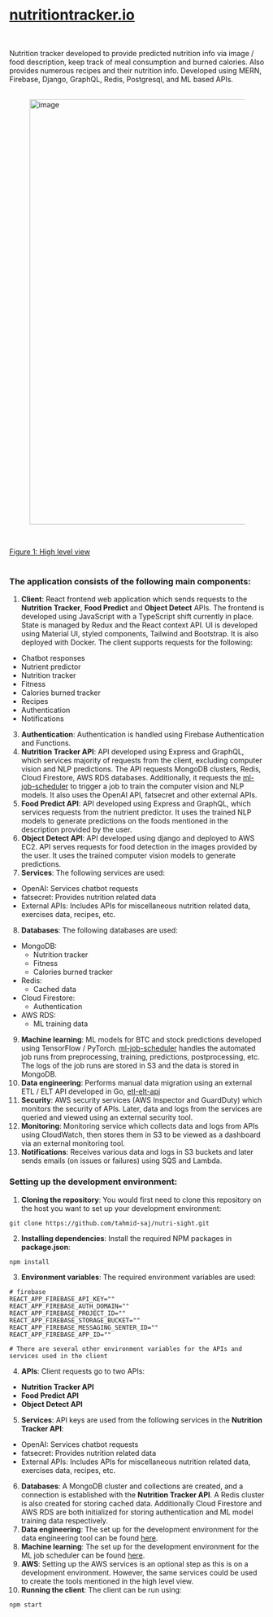 # [nutritiontracker.io](https://www.nutritiontracker.io/)
<br>

Nutrition tracker developed to provide predicted nutrition info via image / food description, keep track of meal consumption and burned calories. Also provides numerous recipes and their nutrition info. Developed using MERN, Firebase, Django, GraphQL, Redis, Postgresql, and ML based APIs.
<br>
<br>

<figure>
  <img width="836" alt="image" src="https://github.com/user-attachments/assets/553132be-cd92-4cdd-8d4e-6c2393317212">
</figure>
<br>

[Figure 1: High level view](https://whimsical.com/nutri-sight-8GkB9enG8Hwg6jfc8LF7pv)
<br>
<br>

### The application consists of the following main components:

1. __Client__: React frontend web application which sends requests to the __Nutrition Tracker__, __Food Predict__ and __Object Detect__ APIs. The frontend is developed using JavaScript with a TypeScript shift currently in place. State is managed by Redux and the React context API. UI is developed using Material UI, styled components, Tailwind and Bootstrap. It is also deployed with Docker. The client supports requests for the following:
* Chatbot responses
* Nutrient predictor
* Nutrition tracker
* Fitness
* Calories burned tracker
* Recipes
* Authentication
* Notifications
3. __Authentication__: Authentication is handled using Firebase Authentication and Functions.
4. __Nutrition Tracker API__: API developed using Express and GraphQL, which services majority of requests from the client, excluding computer vision and NLP predictions. The API requests MongoDB clusters, Redis, Cloud Firestore, AWS RDS databases. Additionally, it requests the [ml-job-scheduler]() to trigger a job to train the computer vision and NLP models. It also uses the OpenAI API, fatsecret and other external APIs.
5. __Food Predict API__: API developed using Express and GraphQL, which services requests from the nutrient predictor. It uses the trained NLP models to generate predictions on the foods mentioned in the description provided by the user.
6. __Object Detect API__: API developed using django and deployed to AWS EC2. API serves requests for food detection in the images provided by the user. It uses the trained computer vision models to generate predictions.
7. __Services__: The following services are used:
* OpenAI: Services chatbot requests
* fatsecret: Provides nutrition related data
* External APIs: Includes APIs for miscellaneous nutrition related data, exercises data, recipes, etc.
8. __Databases__: The following databases are used:
* MongoDB:
  - Nutrition tracker
  - Fitness
  - Calories burned tracker
* Redis:
  - Cached data
* Cloud Firestore:
  - Authentication
* AWS RDS:
  - ML training data
9. __Machine learning__: ML models for BTC and stock predictions developed using TensorFlow / PyTorch. [ml-job-scheduler](https://github.com/tahmid-saj/ml-job-scheduler) handles the automated job runs from preprocessing, training, predictions, postprocessing, etc. The logs of the job runs are stored in S3 and the data is stored in MongoDB.
10. __Data engineering__: Performs manual data migration using an external ETL / ELT API developed in Go, [etl-elt-api](https://github.com/tahmid-saj/etl-elt-api)
11. __Security__: AWS security services (AWS Inspector and GuardDuty) which monitors the security of APIs. Later, data and logs from the services are queried and viewed using an external security tool.
12. __Monitoring__: Monitoring service which collects data and logs from APIs using CloudWatch, then stores them in S3 to be viewed as a dashboard via an external monitoring tool. 
13. __Notifications__: Receives various data and logs in S3 buckets and later sends emails (on issues or failures) using SQS and Lambda.

### Setting up the development environment:

1. __Cloning the repository__: You would first need to clone this repository on the host you want to set up your development environment:
```shell
git clone https://github.com/tahmid-saj/nutri-sight.git
```
2. __Installing dependencies__: Install the required NPM packages in __package.json__:
```shell
npm install
```
3. __Environment variables__: The required environment variables are used:
```env
# firebase
REACT_APP_FIREBASE_API_KEY=""
REACT_APP_FIREBASE_AUTH_DOMAIN=""
REACT_APP_FIREBASE_PROJECT_ID=""
REACT_APP_FIREBASE_STORAGE_BUCKET=""
REACT_APP_FIREBASE_MESSAGING_SENTER_ID=""
REACT_APP_FIREBASE_APP_ID=""

# There are several other environment variables for the APIs and services used in the client 
```
4. __APIs__: Client requests go to two APIs:
* __Nutrition Tracker API__
* __Food Predict API__
* __Object Detect API__
5. __Services__: API keys are used from the following services in the __Nutrition Tracker API__:
* OpenAI: Services chatbot requests
* fatsecret: Provides nutrition related data
* External APIs: Includes APIs for miscellaneous nutrition related data, exercises data, recipes, etc.
6. __Databases__: A MongoDB cluster and collections are created, and a connection is established with the __Nutrition Tracker API__. A Redis cluster is also created for storing cached data. Additionally Cloud Firestore and AWS RDS are both initialized for storing authentication and ML model training data respectively.
7. __Data engineering__: The set up for the development environment for the data engineering tool can be found [here](https://github.com/tahmid-saj/etl-elt-api).
8. __Machine learning__: The set up for the development environment for the ML job scheduler can be found [here](https://github.com/tahmid-saj/ml-job-scheduler).
9. __AWS__: Setting up the AWS services is an optional step as this is on a development environment. However, the same services could be used to create the tools mentioned in the high level view.
10. __Running the client__: The client can be run using:
```
npm start
```